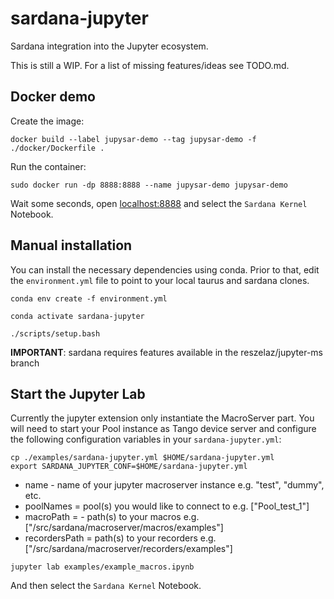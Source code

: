 # sardana-jupyter
Sardana integration into the Jupyter ecosystem.

This is still a WIP. For a list of missing features/ideas see TODO.md.

## Docker demo
Create the image:
```shell
docker build --label jupysar-demo --tag jupysar-demo -f ./docker/Dockerfile .
```

Run the container:
```shell
sudo docker run -dp 8888:8888 --name jupysar-demo jupysar-demo
```

Wait some seconds, open  [localhost:8888](http://localhost:8888) and select the `Sardana Kernel` Notebook.

## Manual installation

You can install the necessary dependencies using conda. 
Prior to that, edit the `environment.yml` file to point to your
local taurus and sardana clones.

```shell
conda env create -f environment.yml

conda activate sardana-jupyter

./scripts/setup.bash
```

**IMPORTANT**: sardana requires features available in the reszelaz/jupyter-ms branch

## Start the Jupyter Lab

Currently the jupyter extension only instantiate the MacroServer part.
You will need to start your Pool instance as Tango device server and configure the following
configuration variables in your `sardana-jupyter.yml`:

```shell
cp ./examples/sardana-jupyter.yml $HOME/sardana-jupyter.yml
export SARDANA_JUPYTER_CONF=$HOME/sardana-jupyter.yml
```

- name - name of your jupyter macroserver instance e.g. "test", "dummy", etc.
- poolNames = pool(s) you would like to connect to e.g. ["Pool_test_1"]
- macroPath = - path(s) to your macros e.g. ["<path-to-sardana-clone>/src/sardana/macroserver/macros/examples"]
- recordersPath = path(s) to your recorders e.g. ["<path-to-sardana-clone>/src/sardana/macroserver/recorders/examples"]

```shell
jupyter lab examples/example_macros.ipynb
```

And then select the `Sardana Kernel` Notebook.
